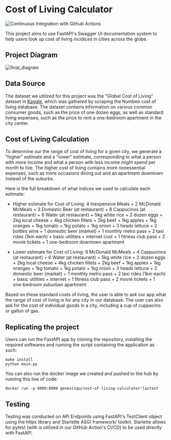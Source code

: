 # Cost of Living Calculator

![Continuous Integration with Github Actions](https://github.com/nogibjj/data-eng-group18-final/actions/workflows/main.yml/badge.svg)

This project aims to use FastAPI's Swagger UI documentation system to help users look up cost of living incidices in cities across the globe. 

## Project Diagram

![final_diagram](https://user-images.githubusercontent.com/60377132/208192868-9116d6cb-de85-4a82-8357-7e75cd645c24.png)

## Data Source

The dataset we utilized for this project was the "Global Cost of Living" dataset in [Kaggle](https://www.kaggle.com/datasets/mvieira101/global-cost-of-living), which was gathered by scraping the Numbeo cost of living database. The dataset contains information on various common consumer goods, such as the price of one dozen eggs, as well as standard living expenses, such as the price to rent a one-bedroom apartment in the city center. 

## Cost of Living Calculation

To determine our the range of cost of living for a given city, we generate a "higher" estimate and a "lower" estimate, corresponding to what a person with more income and what a person with less income might spend per month to live. The higher cost of living contains more nonessential expenses, such as more occasions dining out and an apartment downtown instead of the suburbs. 

Here is the full breakdown of what indices we used to calculate each estimate:

* Higher estimate for Cost of Living: 4 Inexpensive Meals + 2 McDonald McMeals + 3 Domestic Beer (at restaurant) + 8 Cappucinos (at restaurant) + 6 Water (at restaurant) + 5kg white rice + 2 dozen eggs + 2kg local cheese + 4kg chicken fillets + 2kg beef + 1kg apples + 1kg oranges + 1kg tomato + 1kg potato + 1kg onion + 3 heads lettuce + 2 bottles wine + 1 domestic beer (market) + 1 monthly metro pass + 2 taxi rides (1km each) + basic utilities + internet cost + 1 fitness club pass + 2 movie tickets + 1 one-bedroom downtown apartment

* Lower estimate for Cost of Living: 6 McDonald McMeals + 4 Cappucinos (at restaurant) + 6 Water (at restaurant) + 5kg white rice + 2 dozen eggs + 2kg local cheese + 4kg chicken fillets + 2kg beef + 1kg apples + 1kg oranges + 1kg tomato + 1kg potato + 1kg onion + 3 heads lettuce + 2 domestic beer (market) + 1 monthly metro pass + 2 taxi rides (1km each) + basic utilities + internet + 1 fitness club pass + 2 movie tickets + 1 one-bedroom suburban apartment

Based on these standard costs of living, the user is able to ask our app what the range of cost of living is for any city in our database. The user can also ask for the cost of individual goods in a city, including a cup of cuppacino or gallon of gas. 

## Replicating the project

Users can run the FastAPI app by cloning the repository, installing the required softwares and running the script containing the application as such:

```
make install
python main.py
```

You can also run the docker image we created and pushed to the hub by running this line of code:

```
docker run -p 8080:8080 genesisqu/cost-of-living-calculator:lastest
```

## Testing

Testing was conducted on API Endpoints using FastAPI's TestClient object using the httpx library and Starlette ASGI framework/ toolkit. Starlette allows for pytest (with is utilized in our GitHub Action's CI/CD) to be used directly with FastAPI. 
